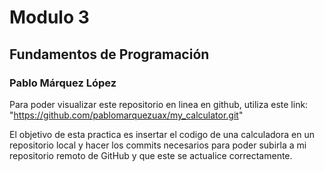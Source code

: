 # Modulo 3

## Fundamentos de Programación

### Pablo Márquez López

Para poder visualizar este repositorio en linea en github, utiliza este link: "https://github.com/pablomarquezuax/my_calculator.git"

El objetivo de esta practica es insertar el codigo de una calculadora en un repositorio local y hacer los commits necesarios para poder subirla a mi repositorio remoto de GitHub y que este se actualice correctamente.
